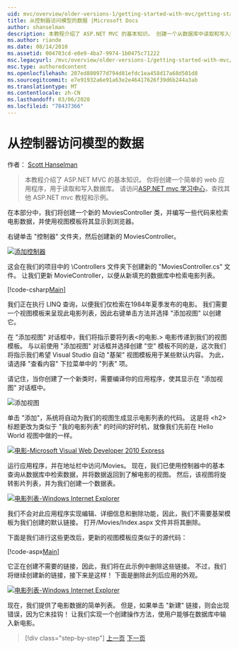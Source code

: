 ```yaml
---
uid: mvc/overview/older-versions-1/getting-started-with-mvc/getting-started-with-mvc-part5
title: 从控制器访问模型的数据 |Microsoft Docs
author: shanselman
description: 本教程介绍了 ASP.NET MVC 的基本知识。 创建一个从数据库中读取和写入数据的简单 web 应用程序。
ms.author: riande
ms.date: 08/14/2010
ms.assetid: 004703cd-e0e9-4ba7-9974-1b0475c71222
msc.legacyurl: /mvc/overview/older-versions-1/getting-started-with-mvc/getting-started-with-mvc-part5
msc.type: authoredcontent
ms.openlocfilehash: 207ed880977d794d81efdc1ea458d17a68d501d8
ms.sourcegitcommit: e7e91932a6e91a63e2e46417626f39d6b244a3ab
ms.translationtype: MT
ms.contentlocale: zh-CN
ms.lasthandoff: 03/06/2020
ms.locfileid: "78437366"
---
```

# <a name="accessing-your-models-data-from-a-controller"></a>从控制器访问模型的数据

作者： [Scott Hanselman](https://github.com/shanselman)

> 本教程介绍了 ASP.NET MVC 的基本知识。 你将创建一个简单的 web 应用程序，用于读取和写入数据库。 请访问[ASP.NET mvc 学习中心](../../../index.md)，查找其他 ASP.NET mvc 教程和示例。

在本部分中，我们将创建一个新的 MoviesController 类，并编写一些代码来检索电影数据，并使用视图模板将其显示到浏览器。

右键单击 "控制器" 文件夹，然后创建新的 MoviesController。

[![添加控制器](getting-started-with-mvc-part5/_static/image2.png)](getting-started-with-mvc-part5/_static/image1.png)

这会在我们的项目中的 \Controllers 文件夹下创建新的 "MoviesController.cs" 文件。 让我们更新 MovieController，以便从新填充的数据库中检索电影列表。

[!code-csharp[Main](getting-started-with-mvc-part5/samples/sample1.cs)]

我们正在执行 LINQ 查询，以便我们仅检索在1984年夏季发布的电影。 我们需要一个视图模板来呈现此电影列表，因此右键单击方法并选择 "添加视图" 以创建它。

在 "添加视图" 对话框中，我们将指示要将列表&lt;的电影.&gt; 电影传递到我们的视图模板。 与以前使用 "添加视图" 对话框并选择创建 "空" 模板不同的是，这次我们将指示我们希望 Visual Studio 自动 "基架" 视图模板用于某些默认内容。 为此，请选择 "查看内容" 下拉菜单中的 "列表" 项。

请记住，当你创建了一个新类时，需要编译你的应用程序，使其显示在 "添加视图" 对话框中。

![添加视图](getting-started-with-mvc-part5/_static/image3.png)

单击 "添加"，系统将自动为我们的视图生成显示电影列表的代码。 这是将 &lt;h2&gt; 标题更改为类似于 "我的电影列表" 的时间的好时机，就像我们先前在 Hello World 视图中做的一样。

[![电影-Microsoft Visual Web Developer 2010 Express](getting-started-with-mvc-part5/_static/image5.png)](getting-started-with-mvc-part5/_static/image4.png)

运行应用程序，并在地址栏中访问/Movies。 现在，我们已使用控制器中的基本查询从数据库中检索数据，并将数据返回到了解电影的视图。 然后，该视图将旋转影片列表，并为我们创建一个数据表。

[![电影列表-Windows Internet Explorer](getting-started-with-mvc-part5/_static/image7.png)](getting-started-with-mvc-part5/_static/image6.png)

我们不会对此应用程序实现编辑、详细信息和删除功能，因此，我们不需要基架模板为我们创建的默认链接。 打开/Movies/Index.aspx 文件并将其删除。

下面是我们进行这些更改后，更新的视图模板应类似于的源代码：

[!code-aspx[Main](getting-started-with-mvc-part5/samples/sample2.aspx)]

它正在创建不需要的链接，因此，我们将在此示例中删除这些链接。 不过，我们将继续创建新的链接，接下来是这样！ 下面是删除此列后应用的外观。

[![电影列表-Windows Internet Explorer](getting-started-with-mvc-part5/_static/image9.png)](getting-started-with-mvc-part5/_static/image8.png)

现在，我们提供了电影数据的简单列表。 但是，如果单击 "新建" 链接，则会出现错误，因为它未挂钩！ 让我们实现一个创建操作方法，使用户能够在数据库中输入新电影。

> [!div class="step-by-step"]
> [上一页](getting-started-with-mvc-part4.md)
> [下一页](getting-started-with-mvc-part6.md)
